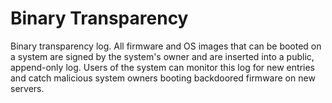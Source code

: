 # Binary Transparency

Binary transparency log. All firmware and OS images that can be booted on a system are signed by the system's owner and are inserted into a public, append-only log. Users of the system can monitor this log for new entries and catch malicious system owners booting backdoored firmware on new servers.

